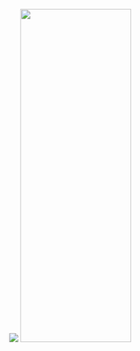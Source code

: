 ![](https://i.imgur.com/WsGDqij.gif)
<img src="https://camo.githubusercontent.com/..." data-canonical-src="https://i.imgur.com/WsGDqij.gif" width="200" height="600" />
